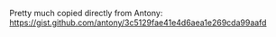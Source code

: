 Pretty much copied directly from Antony: https://gist.github.com/antony/3c5129fae41e4d6aea1e269cda99aafd